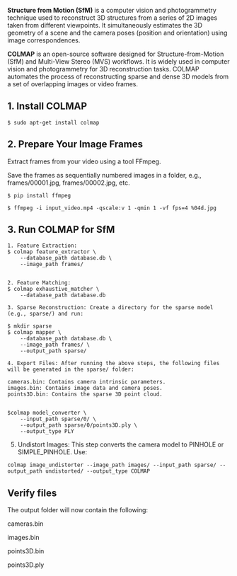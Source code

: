 


**Structure from Motion (SfM)** is a computer vision and photogrammetry technique used to reconstruct 3D structures from a series of 2D images taken from different viewpoints. It simultaneously estimates the 3D geometry of a scene and the camera poses (position and orientation) using image correspondences.

**COLMAP** is an open-source software designed for Structure-from-Motion (SfM) and Multi-View Stereo (MVS) workflows. It is widely used in computer vision and photogrammetry for 3D reconstruction tasks. COLMAP automates the process of reconstructing sparse and dense 3D models from a set of overlapping images or video frames.

## 1. Install COLMAP
```
$ sudo apt-get install colmap
```

## 2. Prepare Your Image Frames

 Extract frames from your video using a tool FFmpeg.

 Save the frames as sequentially numbered images in a folder, e.g., frames/00001.jpg, frames/00002.jpg, etc.
```
$ pip install ffmpeg

$ ffmpeg -i input_video.mp4 -qscale:v 1 -qmin 1 -vf fps=4 %04d.jpg
```
## 3. Run COLMAP for SfM

```
1. Feature Extraction:
$ colmap feature_extractor \
    --database_path database.db \
    --image_path frames/


2. Feature Matching:
$ colmap exhaustive_matcher \
    --database_path database.db

3. Sparse Reconstruction: Create a directory for the sparse model (e.g., sparse/) and run:

$ mkdir sparse
$ colmap mapper \
    --database_path database.db \
    --image_path frames/ \
    --output_path sparse/

4. Export Files: After running the above steps, the following files will be generated in the sparse/ folder:

cameras.bin: Contains camera intrinsic parameters.
images.bin: Contains image data and camera poses.
points3D.bin: Contains the sparse 3D point cloud.


$colmap model_converter \
    --input_path sparse/0/ \
    --output_path sparse/0/points3D.ply \
    --output_type PLY

```

5. Undistort Images: This step converts the camera model to PINHOLE or SIMPLE_PINHOLE. Use:
```
colmap image_undistorter --image_path images/ --input_path sparse/ --output_path undistorted/ --output_type COLMAP
```


## Verify files

The output folder will now contain the following:

cameras.bin

images.bin

points3D.bin

points3D.ply

